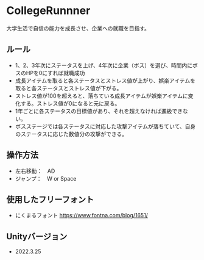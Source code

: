 # CollegeRunnner

大学生活で自信の能力を成長させ、企業への就職を目指す。

## ルール
* 1、2、3年次にステータスを上げ、4年次に企業（ボス）を選び、時間内にボスのHPを0にすれば就職成功
* 成長アイテムを取ると各ステータスとストレス値が上がり、娯楽アイテムを取ると各ステータスとストレス値が下がる。
* ストレス値が100を超えると、落ちている成長アイテムが娯楽アイテムに変化する。ストレス値が0になると元に戻る。
* 1年ごとに各ステータスの目標値があり、それを超えなければ進級できない。
* ボスステージでは各ステータスに対応した攻撃アイテムが落ちていて、自身のステータスに応じた数値分の攻撃ができる。

## 操作方法
* 左右移動：　AD
* ジャンプ：　W or Space

## 使用したフリーフォント
* にくまるフォント https://www.fontna.com/blog/1651/

## Unityバージョン
* 2022.3.25
